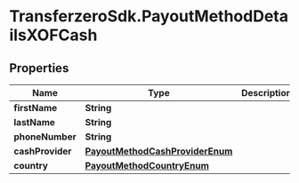 # TransferzeroSdk.PayoutMethodDetailsXOFCash

## Properties
Name | Type | Description | Notes
------------ | ------------- | ------------- | -------------
**firstName** | **String** |  | 
**lastName** | **String** |  | 
**phoneNumber** | **String** |  | 
**cashProvider** | [**PayoutMethodCashProviderEnum**](PayoutMethodCashProviderEnum.md) |  | [optional] 
**country** | [**PayoutMethodCountryEnum**](PayoutMethodCountryEnum.md) |  | [optional] 


